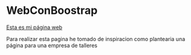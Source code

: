 # WebConBoostrap

[Esta es mi página web](https://marcosmoralesaragon.github.io/WebConBoostrap/)


Para realizar esta pagina he tomado de inspiracion como plantearia una página para una empresa de talleres 
